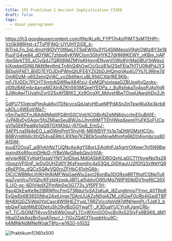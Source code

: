 ```yaml
---
title: 1P1 Praktikum 1 Ancient Sophistication FIXED
draft: false
tags:
  - dasar-pemrograman
---
```

https://lh3.googleusercontent.com/fife/ALs6j_FYP17n4ziPiMT3sMTEHPr-VzGk986Hst-z7TsPlFjNQ-UYUHY2jGE_k-9jTrsjLFn_5gLdmzH9jDVY0tNwLhTSeEWj0u3YG4SNMeooV9ghOWlz8Y3e18PuoFG4ve84_dDYMC7zhbp6yKfWCIsm3GhHYKZ7dHN9lKEWY_nKBm_hAPrboSbrkT55_kCjyQdJ7QR08jMZMVpKHgynENvwVGWo8VrMaOBUr1nWqvzkiXoebptSjNILNkN9ey6mLTnAhQ4hOwCicGcz81pI2SeFEIa7h1TU08dPdJY3BEbpVFkE1_BiiID7EYOJDnPWmQtUFE6YZlj2bDJHQmgVAp4U7Ys7L9RIre7dOmRDzM-o6S2etnQVj8C_vo28dlhkrLyBLR56CXib1RE3Klb-mFJ1UGDc7PCHTXmtrAQWRwX84fziJ-EeMQPslxIqaaGZBUpqIIvQzoks-zI09zBAEmbr4anwMZAIn8ZKh593MQpelYEDPa_r_8uRsfokaTo4soPJAoYqRSJWoAwlTUvafnZvr02SxAf5BW2_Xz9OcgXf_MdysHBwTDoqUAwgihDo2Jh-GdPU71OqtcpPImAuk6viTDNcvcxQdJatyHEueNPPdASn2jnTpwWuIXe3krb8sAOLc4WEoVWa7-n5mTwXCFnJ6Adj8MgtljPG8HS0CVnb1jC0iBnNZeNN6dycrlmE0uBjI0E-JyPABxDy0Agxr5fqZMjapSeuBWJqJJhm6tMTTEhIWkqXeemlYuFKSoFUCpgVfq5EKPeaWg1qQ97GXM3dJ-j97Gp8_EmGJ-3AFPLna5N4eEO_Lai0WmPmY5hyH6-M6WBYFYs1p7aDtWGMzHCOn-B6BVmWb6cXhQ54vaER6rLRXNg7KZBDk5nqNnwMhmfg66D04jymbcss80AfSjM-euuEf2OoaT_aiB1ykhNzTUQNcAo4gY58orLEAothiFJa5grtrOjKewr7nI5N9BwjoxjndXoRfocmDHkiD-jYBeVAvG8wbQnclrh1A-wIyigrR6EYvKqH1xsaVYNY3nlDbeLMd0ASbKiD8GQvhLgGC71YbywNq1ts28r0opziVFl0nF_IeDyDUHZd0Y3KsFexmlhc4a53Qd_GI0XguUJ2fGfQ3xWeYQ9zRoEP0p_dQCzSQAyVQ0roZFHbC41ohGAb-OlCjCWBMpLlh1KHjh8jjMFWqGaeWiu2axt26onBa3DGRxq8RTfhpfCSNpTu6waZywVcu1VtQhcKFzId4zxokJiBTLaI5ddviOl95rMg7WlPX0lklDV1ngf6C26XS_UO-qc-6DIVikdXZPmNn0w3G773y_Vf5PF1H-9so4DkEwKe9e2IBRWfncFmG73Rdut1vSA2sKuA_i8ZurgItmjq7Yrnn_40TRpREyQwEk6B38S5Nhq2AstUnge7DAnUUAZoN0giAZM_oXQwF0cRb4iGadIT8P8Hj8XQGZ5jWq0YqCaxr4WI9HEZYyqLTRRZVicofpVd97dfNHemPLrTJsK3_bebQwFjpbtMbE0DIetuSh29yIBzGGYwafT-_K3DuaYUCYrxKJgmCRb-wT_TCJSOIM7f4yvv5fx6WbOpuFLTCyWXmGOGycBv9xS2SjyFs9BSK6_dM1Hba0Zek8qzBn5soATescI_I-7jGxZQdCfTkypbHcu9C-k4lMNkNdMNefKlgkT8fg=w1920-h1032




![Praktikum1|360x500](https://lh3.googleusercontent.com/fife/ALs6j_FYP17n4ziPiMT3sMTEHPr-VzGk986Hst-z7TsPlFjNQ-UYUHY2jGE_k-9jTrsjLFn_5gLdmzH9jDVY0tNwLhTSeEWj0u3YG4SNMeooV9ghOWlz8Y3e18PuoFG4ve84_dDYMC7zhbp6yKfWCIsm3GhHYKZ7dHN9lKEWY_nKBm_hAPrboSbrkT55_kCjyQdJ7QR08jMZMVpKHgynENvwVGWo8VrMaOBUr1nWqvzkiXoebptSjNILNkN9ey6mLTnAhQ4hOwCicGcz81pI2SeFEIa7h1TU08dPdJY3BEbpVFkE1_BiiID7EYOJDnPWmQtUFE6YZlj2bDJHQmgVAp4U7Ys7L9RIre7dOmRDzM-o6S2etnQVj8C_vo28dlhkrLyBLR56CXib1RE3Klb-mFJ1UGDc7PCHTXmtrAQWRwX84fziJ-EeMQPslxIqaaGZBUpqIIvQzoks-zI09zBAEmbr4anwMZAIn8ZKh593MQpelYEDPa_r_8uRsfokaTo4soPJAoYqRSJWoAwlTUvafnZvr02SxAf5BW2_Xz9OcgXf_MdysHBwTDoqUAwgihDo2Jh-GdPU71OqtcpPImAuk6viTDNcvcxQdJatyHEueNPPdASn2jnTpwWuIXe3krb8sAOLc4WEoVWa7-n5mTwXCFnJ6Adj8MgtljPG8HS0CVnb1jC0iBnNZeNN6dycrlmE0uBjI0E-JyPABxDy0Agxr5fqZMjapSeuBWJqJJhm6tMTTEhIWkqXeemlYuFKSoFUCpgVfq5EKPeaWg1qQ97GXM3dJ-j97Gp8_EmGJ-3AFPLna5N4eEO_Lai0WmPmY5hyH6-M6WBYFYs1p7aDtWGMzHCOn-B6BVmWb6cXhQ54vaER6rLRXNg7KZBDk5nqNnwMhmfg66D04jymbcss80AfSjM-euuEf2OoaT_aiB1ykhNzTUQNcAo4gY58orLEAothiFJa5grtrOjKewr7nI5N9BwjoxjndXoRfocmDHkiD-jYBeVAvG8wbQnclrh1A-wIyigrR6EYvKqH1xsaVYNY3nlDbeLMd0ASbKiD8GQvhLgGC71YbywNq1ts28r0opziVFl0nF_IeDyDUHZd0Y3KsFexmlhc4a53Qd_GI0XguUJ2fGfQ3xWeYQ9zRoEP0p_dQCzSQAyVQ0roZFHbC41ohGAb-OlCjCWBMpLlh1KHjh8jjMFWqGaeWiu2axt26onBa3DGRxq8RTfhpfCSNpTu6waZywVcu1VtQhcKFzId4zxokJiBTLaI5ddviOl95rMg7WlPX0lklDV1ngf6C26XS_UO-qc-6DIVikdXZPmNn0w3G773y_Vf5PF1H-9so4DkEwKe9e2IBRWfncFmG73Rdut1vSA2sKuA_i8ZurgItmjq7Yrnn_40TRpREyQwEk6B38S5Nhq2AstUnge7DAnUUAZoN0giAZM_oXQwF0cRb4iGadIT8P8Hj8XQGZ5jWq0YqCaxr4WI9HEZYyqLTRRZVicofpVd97dfNHemPLrTJsK3_bebQwFjpbtMbE0DIetuSh29yIBzGGYwafT-_K3DuaYUCYrxKJgmCRb-wT_TCJSOIM7f4yvv5fx6WbOpuFLTCyWXmGOGycBv9xS2SjyFs9BSK6_dM1Hba0Zek8qzBn5soATescI_I-7jGxZQdCfTkypbHcu9C-k4lMNkNdMNefKlgkT8fg=w1920-h1032)